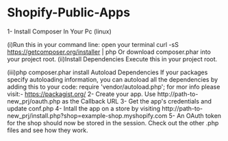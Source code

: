 # Shopify-Public-Apps
1- Install Composer In Your Pc (linux)

(i)Run this in your command line: open your terminal
   curl -sS https://getcomposer.org/installer | php
   Or download composer.phar into your project root.
(ii)Install Dependencies
    Execute this in your project root.

(iii)php composer.phar install
    Autoload Dependencies
    If your packages specify autoloading information, you can autoload all the dependencies by adding this to your code:
    require 'vendor/autoload.php';
    for mor info please visit:- https://packagist.org/
2- Create your app. Use http://path-to-new_prj/oauth.php as the Callback URL
3- Get the app's credentials and update conf.php
4- Intall the app on a store by visiting http://path-to-new_prj/install.php?shop=example-shop.myshopify.com
5- An OAuth token for the shop should now be stored in the session. Check out the other .php files and see how they work.
